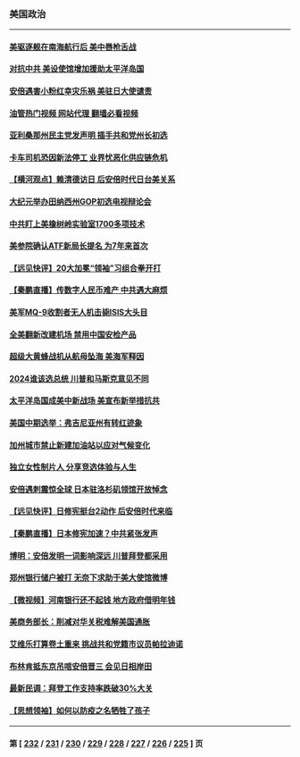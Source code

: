 ### 美国政治
---
#### [美驱逐舰在南海航行后 美中唇枪舌战](../../pages/ncid1078159/n13780060.md?07140445) 
#### [对抗中共 美设使馆增加援助太平洋岛国](../../pages/ncid1078159/n13779696.md?07140445) 
#### [安倍遇害小粉红幸灾乐祸 美驻日大使谴责](../../pages/ncid1078159/n13779681.md?07140445) 
#### [油管热门视频 网站代理 翻墙必看视频](http://209.222.30.114:81/youtube.html?07140445)
#### [亚利桑那州民主党发声明 插手共和党州长初选](../../pages/ncid1078159/n13779521.md?07140445) 
#### [卡车司机恐因新法停工 业界忧恶化供应链危机](../../pages/ncid1078159/n13779592.md?07140445) 
#### [【横河观点】赖清德访日 后安倍时代日台美关系](../../pages/ncid1078159/n13779502.md?07140445) 
#### [大纪元举办田纳西州GOP初选电视辩论会](../../pages/ncid1078159/n13779464.md?07140445) 
#### [中共盯上美橡树岭实验室1700多项技术](../../pages/ncid1078159/n13779432.md?07140445) 
#### [美参院确认ATF新局长提名 为7年来首次](../../pages/ncid1078159/n13779433.md?07140445) 
#### [【远见快评】20大加冕“领袖”习组合拳开打](../../pages/ncid1078159/n13779419.md?07140445) 
#### [【秦鹏直播】传数字人民币难产 中共遇大麻烦](../../pages/ncid1078159/n13779496.md?07140445) 
#### [美军MQ-9收割者无人机击毙ISIS大头目](../../pages/ncid1078159/n13779396.md?07140445) 
#### [全美翻新改建机场 禁用中国安检产品](../../pages/ncid1078159/n13779356.md?07140445) 
#### [超级大黄蜂战机从航母坠海 美海军释因](../../pages/ncid1078159/n13779265.md?07140445) 
#### [2024谁该选总统 川普和马斯克意见不同](../../pages/ncid1078159/n13779336.md?07140445) 
#### [太平洋岛国成美中新战场 美宣布新举措抗共](../../pages/ncid1078159/n13779327.md?07140445) 
#### [美国中期选举：弗吉尼亚州有转红迹象](../../pages/ncid1078159/n13778884.md?07140445) 
#### [加州城市禁止新建加油站以应对气候变化](../../pages/ncid1078159/n13778923.md?07140445) 
#### [独立女性制片人 分享竞选体验与人生](../../pages/ncid1078159/n13778838.md?07140445) 
#### [安倍遇刺震惊全球 日本驻洛杉矶领馆开放悼念](../../pages/ncid1078159/n13778814.md?07140445) 
#### [【远见快评】日修宪挺台2动作 后安倍时代来临](../../pages/ncid1078159/n13778757.md?07140445) 
#### [【秦鹏直播】日本修宪加速？中共紧张发声](../../pages/ncid1078159/n13778609.md?07140445) 
#### [博明：安倍发明一词影响深远 川普拜登都采用](../../pages/ncid1078159/n13778667.md?07140445) 
#### [郑州银行储户被打 无奈下求助于美大使馆微博](../../pages/ncid1078159/n13778640.md?07140445) 
#### [【微视频】河南银行还不起钱 地方政府借明年钱](../../pages/ncid1078159/n13778575.md?07140445) 
#### [美商务部长：削减对华关税难解美国通胀](../../pages/ncid1078159/n13778090.md?07140445) 
#### [艾维乐打算卷土重来 挑战共和党籍市议员帕拉迪诺](../../pages/ncid1078159/n13778180.md?07140445) 
#### [布林肯抵东京吊唁安倍晋三 会见日相岸田](../../pages/ncid1078159/n13778139.md?07140445) 
#### [最新民调：拜登工作支持率跌破30%大关](../../pages/ncid1078159/n13777982.md?07140445) 
#### [【思想领袖】如何以防疫之名牺牲了孩子](../../pages/ncid1078159/n13763661.md?07140445) 

---
#### 第 [ [232](./232.md?07140445) / [231](./231.md?07140445) / [230](./230.md?07140445) / [229](./229.md?07140445) / [228](./228.md?07140445) / [227](./227.md?07140445) / [226](./226.md?07140445) / [225](./225.md?07140445) ] 页
